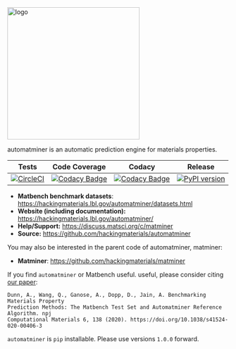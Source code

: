 <img src="./docs/source/_static/logo_lowres.png" alt="logo" width="300"/>

automatminer is an automatic prediction engine for materials properties.


| Tests  |   Code Coverage   |  Codacy | Release |
|:----------:|:-------------:|:------:|:------:|
| [![CircleCI](https://img.shields.io/circleci/project/github/hackingmaterials/automatminer/master.svg)](https://circleci.com/gh/hackingmaterials/automatminer) | [![Codacy Badge](https://img.shields.io/codacy/coverage/aa63dd7aa85e480bbe0e924a02ad1540.svg?colorB=brightgreen)](https://www.codacy.com/app/ardunn/automatminer) | [![Codacy Badge](https://img.shields.io/codacy/grade/aa63dd7aa85e480bbe0e924a02ad1540.svg)](https://www.codacy.com/app/ardunn/automatminer) | [![PyPI version](https://img.shields.io/pypi/v/automatminer.svg?colorB=blue)](https://pypi.org/project/automatminer/) |

- **Matbench benchmark datasets**: <https://hackingmaterials.lbl.gov/automatminer/datasets.html>
- **Website (including documentation):** <https://hackingmaterials.lbl.gov/automatminer/>
- **Help/Support:** <https://discuss.matsci.org/c/matminer>
- **Source:** <https://github.com/hackingmaterials/automatminer>

You may also be interested in the parent code of automatminer, matminer:
- **Matminer**: <https://github.com/hackingmaterials/matminer>

If you find `automatminer` or Matbench useful. useful, please consider citing [our paper](https://doi.org/10.1038/s41524-020-00406-3):

```
Dunn, A., Wang, Q., Ganose, A., Dopp, D., Jain, A. Benchmarking Materials Property
Prediction Methods: The Matbench Test Set and Automatminer Reference Algorithm. npj 
Computational Materials 6, 138 (2020). https://doi.org/10.1038/s41524-020-00406-3
```

`automatminer` is `pip` installable. Please use versions `1.0.0` forward.
